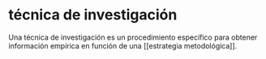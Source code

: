 # técnica de investigación
Una técnica de investigación es un procedimiento específico para obtener información empírica en función de una [[estrategia metodológica]].
